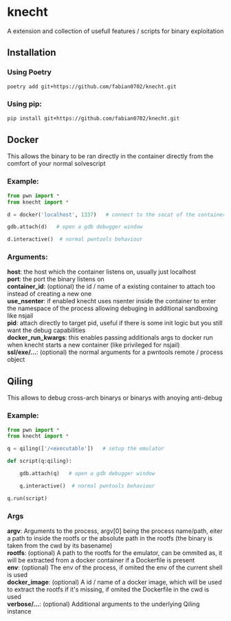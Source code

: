 # knecht
A extension and collection of usefull features / scripts for binary exploitation

## Installation

### Using Poetry
```bash
poetry add git+https://github.com/fabian0702/knecht.git
``` 
### Using pip:
```bash
pip install git+https://github.com/fabian0702/knecht.git
``` 

## Docker
This allows the binary to be ran directly in the container directly from the comfort of your normal solvescript

### Example:
```py
from pwn import *
from knecht import *

d = docker('localhost', 1337)   # connect to the socat of the container on localhost:1337

gdb.attach(d)   # open a gdb debugger window

d.interactive()  # normal pwntools behaviour
```

### Arguments:
**host**: the host which the container listens on, usually just localhost   
**port**: the port the binary listens on   
**container_id**: (optional) the id / name of a existing container to attach too instead of creating a new one   
**use_nsenter**: if enabled knecht uses nsenter inside the container to enter the namespace of the process allowing debuging in additional sandboxing like nsjail   
**pid**: attach directly to target pid, useful if there is some init logic but you still want the debug capabilities   
**docker_run_kwargs**: this enables passing additionals args to docker run when knecht starts a new container (like privileged for nsjail)   
**ssl/exe/...**: (optional) the normal arguments for a pwntools remote / process object   


## Qiling
This allows to debug cross-arch binarys or binarys with anoying anti-debug
### Example:
```py
from pwn import *
from knecht import *

q = qiling(['/<executable'])   # setup the emulator

def script(q:qiling):

    gdb.attach(q)   # open a gdb debugger window

    q.interactive()  # normal pwntools behaviour

q.run(script)
```

### Args
**argv**: Arguments to the process, argv[0] being the process name/path, eiter a path to inside the rootfs or the absolute path in the rootfs (the binary is taken from the cwd by its basename)   
**rootfs**: (optional) A path to the rootfs for the emulator, can be ommited as, it will be extracted from a docker container if a Dockerfile is present   
**env**: (optional) The env of the process, if omited the env of the current shell is used   
**docker_image**: (optional) A id / name of a docker image, which will be used to extract the rootfs if it's missing, if omited the Dockerfile in the cwd is used   
**verbose/...**: (optional) Additional arguments to the underlying Qiling instance   

